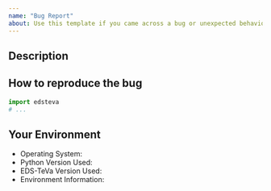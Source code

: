 ```yaml
---
name: "Bug Report"
about: Use this template if you came across a bug or unexpected behaviour differing from the docs.
---
```


<!-- Provide a summary of the bug in the title -->

## Description

<!-- Add a clear and concise description of what the bug is. -->

## How to reproduce the bug

<!-- Add a minimal example that makes bug appears -->

```python
import edsteva
# ...
```

## Your Environment

<!-- Include details of your environment. -->

- Operating System:
- Python Version Used:
- EDS-TeVa Version Used:
- Environment Information: